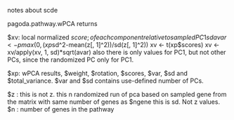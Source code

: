 notes about scde

pagoda.pathway.wPCA returns

$xv: local normalized $score; of each component relative to sampled PC1 sd
        avar <- pmax(0, (xp$sd^2-mean(z[, 1]^2))/sd(z[, 1]^2))
        xv <- t(xp$scores)
        xv <- xv/apply(xv, 1, sd)*sqrt(avar)
    also there is only values for PC1, but not other PCs, since the randomized PC only for PC1.

$xp: wPCA results, $weight, $rotation, $scores, $var, $sd and $total_variance. $var and $sd contains use-defined number of PCs.
        

$z  : this is not z. this n randomized run of pca based on sampled gene from the matrix with same number of genes as $ngene
        this is sd. Not z values.
$n : number of genes in the pathway
